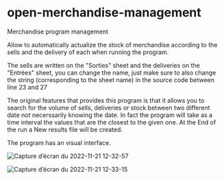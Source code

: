 # open-merchandise-management
Merchandise program management

Allow to automatically actualize the stock of merchandise according to the sells and the delivery of each when running the program.

The sells are written on the "Sorties" sheet and the deliveries on the "Entrées" sheet, you can change the name, just make sure to also change
the string (corresponding to the sheet name) in the source code between line 23 and 27

The original features that provides this program is that it allows you to search for the volume of sells, deliveries or stock between two different date
not necerssarily knowing the date. In fact the program will take as a time interval the values that are the closest to the given one.
At the End of the run a New results file will be created.

The program has an visual interface.

![Capture d’écran du 2022-11-21 12-32-57](https://user-images.githubusercontent.com/114911243/203041110-070dbb2e-59ff-4705-9eb0-729f30f1c8e4.png)

![Capture d’écran du 2022-11-21 12-33-15](https://user-images.githubusercontent.com/114911243/203041971-4dd67455-d492-4340-83ca-ea53b1eeeeec.png)


